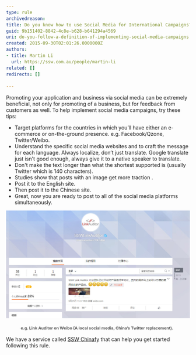 ```yaml
---
type: rule
archivedreason: 
title: Do you know how to use Social Media for International Campaigns?
guid: 9b151402-8842-4c8e-b628-b641294a4569
uri: do-you-follow-a-definition-of-implementing-social-media-campaigns
created: 2015-09-30T02:01:26.0000000Z
authors:
- title: Martin Li
  url: https://ssw.com.au/people/martin-li
related: []
redirects: []

---
```


Promoting your application and business via social media can be extremely beneficial, not only for promoting of a business, but for feedback from customers as well. To help implement social media campaigns, try these tips:

<!--endintro-->

* Target platforms for the countries in which you’ll have either an e-commerce or on-the-ground presence. e.g. Facebook/Qzone, Twitter/Weibo.
* Understand the specific social media websites and to craft the message for each  language. Always localize, don’t just translate. Google translate just isn't good enough, always give it to a native speaker to translate.
* Don't make the text longer than what the shortest supported is (usually Twitter which is 140 characters).
* Studies show that posts with an image get more traction .
* Post it to the English site.
* Then post it to the Chinese site.
* Great, now you are ready to post to all of the social media platforms simultaneously.

![Figure:  Make sure that your social media presence covers the countries you have translated your application into](Weibo.jpg)  
<dd> <span style="color:#555555;line-height:16px;font-size:11px;font-weight:bold;">              e.g. Link Auditor on Weibo (A local social media, China’s Twitter replacement)</span><span style="color:#555555;line-height:16px;font-size:11px;font-weight:bold;">. </span>  </dd>

We have a service called [SSW Chinafy](https://www.ssw.com.au/ssw/Consulting/China-Localization.aspx) that can help you get started following this rule.
